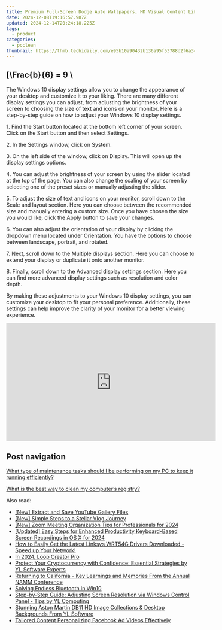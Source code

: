 ```yaml
---
title: Premium Full-Screen Dodge Auto Wallpapers, HD Visual Content Library by YL Computing Solutions
date: 2024-12-08T19:16:57.987Z
updated: 2024-12-14T20:24:18.225Z
tags:
  - product
categories:
  - pcclean
thumbnail: https://thmb.techidaily.com/e95b10a90432b136a95f53788d2f6a34587f22e1538a737ba31a5504b6070516.jpg
---
```


## \[\Frac{b}{6} = 9 \

The Windows 10 display settings allow you to change the appearance of your desktop and customize it to your liking. There are many different display settings you can adjust, from adjusting the brightness of your screen to choosing the size of text and icons on your monitor. Here is a step-by-step guide on how to adjust your Windows 10 display settings. 

1\. Find the Start button located at the bottom left corner of your screen. Click on the Start button and then select Settings.

2\. In the Settings window, click on System.

3\. On the left side of the window, click on Display. This will open up the display settings options. 

4\. You can adjust the brightness of your screen by using the slider located at the top of the page. You can also change the scaling of your screen by selecting one of the preset sizes or manually adjusting the slider.

5\. To adjust the size of text and icons on your monitor, scroll down to the Scale and layout section. Here you can choose between the recommended size and manually entering a custom size. Once you have chosen the size you would like, click the Apply button to save your changes.

6\. You can also adjust the orientation of your display by clicking the dropdown menu located under Orientation. You have the options to choose between landscape, portrait, and rotated.

7\. Next, scroll down to the Multiple displays section. Here you can choose to extend your display or duplicate it onto another monitor.

8\. Finally, scroll down to the Advanced display settings section. Here you can find more advanced display settings such as resolution and color depth. 

By making these adjustments to your Windows 10 display settings, you can customize your desktop to fit your personal preference. Additionally, these settings can help improve the clarity of your monitor for a better viewing experience.

<!-- affiliate ads begin -->
<iframe width="560" height="315" src="https://www.youtube.com/embed/465CTOm8om0?si=63RxowNMCFA4fPUa" title="YouTube video player" frameborder="0" allow="accelerometer; autoplay; clipboard-write; encrypted-media; gyroscope; picture-in-picture; web-share" referrerpolicy="strict-origin-when-cross-origin" allowfullscreen></iframe>
<!-- affiliate ads end -->

## Post navigation

[What type of maintenance tasks should I be performing on my PC to keep it running efficiently?](https://tools.techidaily.com/pcclean/products/)

[What is the best way to clean my computer’s registry?](https://tools.techidaily.com/pcclean/products/)

<ins class="adsbygoogle"
     style="display:block"
     data-ad-format="autorelaxed"
     data-ad-client="ca-pub-7571918770474297"
     data-ad-slot="1223367746"></ins>

<ins class="adsbygoogle"
     style="display:block"
     data-ad-client="ca-pub-7571918770474297"
     data-ad-slot="8358498916"
     data-ad-format="auto"
     data-full-width-responsive="true"></ins>

<span class="atpl-alsoreadstyle">Also read:</span>
<div><ul>
<li><a href="https://youtube-help.techidaily.com/new-extract-and-save-youtube-gallery-files/"><u>[New] Extract and Save YouTube Gallery Files</u></a></li>
<li><a href="https://extra-guidance.techidaily.com/new-simple-steps-to-a-stellar-vlog-journey/"><u>[New] Simple Steps to a Stellar Vlog Journey</u></a></li>
<li><a href="https://screen-recording.techidaily.com/new-zoom-meeting-organization-tips-for-professionals-for-2024/"><u>[New] Zoom Meeting Organization Tips for Professionals for 2024</u></a></li>
<li><a href="https://screen-capture.techidaily.com/updated-easy-steps-for-enhanced-productivity-keyboard-based-screen-recordings-in-os-x-for-2024/"><u>[Updated] Easy Steps for Enhanced Productivity Keyboard-Based Screen Recordings in OS X for 2024</u></a></li>
<li><a href="https://hardware-updates.techidaily.com/how-to-easily-get-the-latest-linksys-wrt54g-drivers-downloaded-speed-up-your-network/"><u>How to Easily Get the Latest Linksys WRT54G Drivers Downloaded - Speed up Your Network!</u></a></li>
<li><a href="https://extra-skills.techidaily.com/in-2024-loop-creator-pro/"><u>In 2024, Loop Creator Pro</u></a></li>
<li><a href="https://win-updates.techidaily.com/protect-your-cryptocurrency-with-confidence-essential-strategies-by-yl-software-experts/"><u>Protect Your Cryptocurrency with Confidence: Essential Strategies by YL Software Experts</u></a></li>
<li><a href="https://win-updates.techidaily.com/returning-to-california-key-learnings-and-memories-from-the-annual-namm-conference/"><u>Returning to California - Key Learnings and Memories From the Annual NAMM Conference</u></a></li>
<li><a href="https://driver-error.techidaily.com/solving-endless-bluetooth-in-win10/"><u>Solving Endless Bluetooth in Win10</u></a></li>
<li><a href="https://win-updates.techidaily.com/step-by-step-guide-adjusting-screen-resolution-via-windows-control-panel-tips-by-yl-computing/"><u>Step-by-Step Guide: Adjusting Screen Resolution via Windows Control Panel - Tips by YL Computing</u></a></li>
<li><a href="https://win-updates.techidaily.com/stunning-aston-martin-db11-hd-image-collections-and-desktop-backgrounds-from-yl-software/"><u>Stunning Aston Martin DB11 HD Image Collections & Desktop Backgrounds From YL Software</u></a></li>
<li><a href="https://facebook-video-content.techidaily.com/tailored-content-personalizing-facebook-ad-videos-effectively/"><u>Tailored Content Personalizing Facebook Ad Videos Effectively</u></a></li>
</ul></div>

